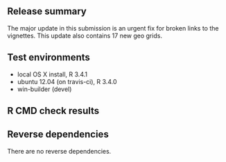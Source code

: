 ## Release summary

The major update in this submission is an urgent fix for broken links to the vignettes. This update also contains 17 new geo grids.

## Test environments

* local OS X install, R 3.4.1
* ubuntu 12.04 (on travis-ci), R 3.4.0
* win-builder (devel)

## R CMD check results

## Reverse dependencies

There are no reverse dependencies.
